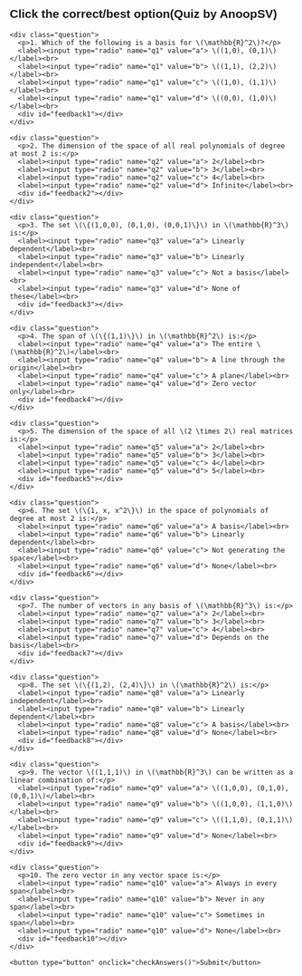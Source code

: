 
<html lang="en">
<head>
  <meta charset="UTF-8">
  <title>Click the correct/best option(Quiz by AnoopSV)</title>
  <script src="https://polyfill.io/v3/polyfill.min.js?features=es6"></script>
  <script id="MathJax-script" async
    src="https://cdn.jsdelivr.net/npm/mathjax@3/es5/tex-mml-chtml.js">
  </script>
  <style>
    body {
      font-family: Arial, sans-serif;
      margin: 20px;
    }
    .question {
      margin-bottom: 20px;
      padding: 10px;
      border: 1px solid #ddd;
      border-radius: 8px;
    }
    .correct {
      color: green;
      font-weight: bold;
    }
    .incorrect {
      color: red;
      font-weight: bold;
    }
    button {
      padding: 8px 16px;
      font-size: 16px;
      border-radius: 6px;
      cursor: pointer;
    }
  </style>
</head>
<body>
  <h2>Click the correct/best option(Quiz by AnoopSV)</h2>
  <form id="quizForm">
    
    <div class="question">
      <p>1. Which of the following is a basis for \(\mathbb{R}^2\)?</p>
      <label><input type="radio" name="q1" value="a"> \((1,0), (0,1)\)</label><br>
      <label><input type="radio" name="q1" value="b"> \((1,1), (2,2)\)</label><br>
      <label><input type="radio" name="q1" value="c"> \((1,0), (1,1)\)</label><br>
      <label><input type="radio" name="q1" value="d"> \((0,0), (1,0)\)</label><br>
      <div id="feedback1"></div>
    </div>

    <div class="question">
      <p>2. The dimension of the space of all real polynomials of degree at most 2 is:</p>
      <label><input type="radio" name="q2" value="a"> 2</label><br>
      <label><input type="radio" name="q2" value="b"> 3</label><br>
      <label><input type="radio" name="q2" value="c"> 4</label><br>
      <label><input type="radio" name="q2" value="d"> Infinite</label><br>
      <div id="feedback2"></div>
    </div>

    <div class="question">
      <p>3. The set \(\{(1,0,0), (0,1,0), (0,0,1)\}\) in \(\mathbb{R}^3\) is:</p>
      <label><input type="radio" name="q3" value="a"> Linearly dependent</label><br>
      <label><input type="radio" name="q3" value="b"> Linearly independent</label><br>
      <label><input type="radio" name="q3" value="c"> Not a basis</label><br>
      <label><input type="radio" name="q3" value="d"> None of these</label><br>
      <div id="feedback3"></div>
    </div>

    <div class="question">
      <p>4. The span of \(\{(1,1)\}\) in \(\mathbb{R}^2\) is:</p>
      <label><input type="radio" name="q4" value="a"> The entire \(\mathbb{R}^2\)</label><br>
      <label><input type="radio" name="q4" value="b"> A line through the origin</label><br>
      <label><input type="radio" name="q4" value="c"> A plane</label><br>
      <label><input type="radio" name="q4" value="d"> Zero vector only</label><br>
      <div id="feedback4"></div>
    </div>

    <div class="question">
      <p>5. The dimension of the space of all \(2 \times 2\) real matrices is:</p>
      <label><input type="radio" name="q5" value="a"> 2</label><br>
      <label><input type="radio" name="q5" value="b"> 3</label><br>
      <label><input type="radio" name="q5" value="c"> 4</label><br>
      <label><input type="radio" name="q5" value="d"> 5</label><br>
      <div id="feedback5"></div>
    </div>

    <div class="question">
      <p>6. The set \(\{1, x, x^2\}\) in the space of polynomials of degree at most 2 is:</p>
      <label><input type="radio" name="q6" value="a"> A basis</label><br>
      <label><input type="radio" name="q6" value="b"> Linearly dependent</label><br>
      <label><input type="radio" name="q6" value="c"> Not generating the space</label><br>
      <label><input type="radio" name="q6" value="d"> None</label><br>
      <div id="feedback6"></div>
    </div>

    <div class="question">
      <p>7. The number of vectors in any basis of \(\mathbb{R}^3\) is:</p>
      <label><input type="radio" name="q7" value="a"> 2</label><br>
      <label><input type="radio" name="q7" value="b"> 3</label><br>
      <label><input type="radio" name="q7" value="c"> 4</label><br>
      <label><input type="radio" name="q7" value="d"> Depends on the basis</label><br>
      <div id="feedback7"></div>
    </div>

    <div class="question">
      <p>8. The set \(\{(1,2), (2,4)\}\) in \(\mathbb{R}^2\) is:</p>
      <label><input type="radio" name="q8" value="a"> Linearly independent</label><br>
      <label><input type="radio" name="q8" value="b"> Linearly dependent</label><br>
      <label><input type="radio" name="q8" value="c"> A basis</label><br>
      <label><input type="radio" name="q8" value="d"> None</label><br>
      <div id="feedback8"></div>
    </div>

    <div class="question">
      <p>9. The vector \((1,1,1)\) in \(\mathbb{R}^3\) can be written as a linear combination of:</p>
      <label><input type="radio" name="q9" value="a"> \((1,0,0), (0,1,0), (0,0,1)\)</label><br>
      <label><input type="radio" name="q9" value="b"> \((1,0,0), (1,1,0)\)</label><br>
      <label><input type="radio" name="q9" value="c"> \((1,1,0), (0,1,1)\)</label><br>
      <label><input type="radio" name="q9" value="d"> None</label><br>
      <div id="feedback9"></div>
    </div>

    <div class="question">
      <p>10. The zero vector in any vector space is:</p>
      <label><input type="radio" name="q10" value="a"> Always in every span</label><br>
      <label><input type="radio" name="q10" value="b"> Never in any span</label><br>
      <label><input type="radio" name="q10" value="c"> Sometimes in span</label><br>
      <label><input type="radio" name="q10" value="d"> None</label><br>
      <div id="feedback10"></div>
    </div>

    <button type="button" onclick="checkAnswers()">Submit</button>
  </form>

  <script>
    const answers = {
      q1: "a",
      q2: "b",
      q3: "b",
      q4: "b",
      q5: "c",
      q6: "a",
      q7: "b",
      q8: "b",
      q9: "a",
      q10: "a"
    };

    function checkAnswers() {
      let score = 0;
      for (let i = 1; i <= 10; i++) {
        const q = "q" + i;
        const feedback = document.getElementById("feedback" + i);
        const selected = document.querySelector(`input[name=${q}]:checked`);
        if (selected) {
          if (selected.value === answers[q]) {
            score++;
            feedback.innerHTML = `<span class="correct">Correct ✔️</span>`;
          } else {
            feedback.innerHTML = `<span class="incorrect">Incorrect ✘ (Correct: ${answers[q]})</span>`;
          }
        } else {
          feedback.innerHTML = `<span class="incorrect">No answer selected ✘ (Correct: ${answers[q]})</span>`;
        }
      }
      alert("Your score: " + score + "/10");
    }
  </script>
</body>
</html>
